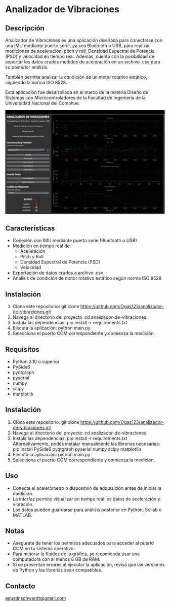 # Analizador de Vibraciones

## Descripción
Analizador de Vibraciones es una aplicación diseñada para conectarse con una IMU mediante puerto serie, ya sea Bluetooth o USB, para realizar mediciones de aceleración, pitch y roll, Densidad Espectral de Potencia (PSD) y velocidad en tiempo real. Además, cuenta con la posibilidad de exportar los datos crudos medidos de aceleración en un archivo .csv para su posterior análisis.

También permite analizar la condición de un motor rotativo estático, siguiendo la norma ISO 8528.

Esta aplicación fue desarrollada en el marco de la materia Diseño de Sistemas con Microcontroladores de la Facultad de Ingeniería de la Universidad Nacional del Comahue.

![alt text](assets/screenshot.png)

## Características
- Conexión con IMU mediante puerto serie (Bluetooth o USB)
- Medición en tiempo real de:
  - Aceleración
  - Pitch y Roll
  - Densidad Espectral de Potencia (PSD)
  - Velocidad
- Exportación de datos crudos a archivo .csv
- Análisis de condición de motor rotativo estático según norma ISO 8528


## Instalación
1. Clona este repositorio:
    git clone https://github.com/Ogas123/analizador-de-vibraciones.git
2. Navega al directorio del proyecto:
    cd analizador-de-vibraciones
3. Instala las dependencias:
    pip install -r requirements.txt
4. Ejecuta la aplicación:
    python main.py
5. Selecciona el puerto COM correspondiente y comienza la medición.


## Requisitos
- Python 3.10 o superior
- PySide6
- pyqtgraph
- pyserial
- numpy
- scipy
- matplotlib

## Instalación
1.	Clona este repositorio:
    git clone https://github.com/Ogas123/analizador-de-vibraciones.git
2.	Navega al directorio del proyecto:
    cd analizador-de-vibraciones
3.	Instala las dependencias:
    pip install -r requirements.txt
    Alternativamente, podés instalar manualmente las librerías necesarias:
    pip install PySide6 pyqtgraph pyserial numpy scipy matplotlib
4.	Ejecuta la aplicación:
    python main.py
5.	Selecciona el puerto COM correspondiente y comienza la medición.

## Uso
- Conecta el acelerómetro o dispositivo de adquisición antes de iniciar la medición.
- La interfaz permite visualizar en tiempo real los datos de aceleración y vibración.
- Los datos pueden guardarse para análisis posterior en Python, Scilab o MATLAB.

## Notas
- Asegurate de tener los permisos adecuados para acceder al puerto COM en tu sistema operativo.
- Para mejorar la fluidez de la gráfica, se recomienda usar una computadora con al menos 8 GB de RAM.
- Si se presentan errores al ejecutar la aplicación, revisá que las versiones de Python y las librerías sean compatibles.

## Contacto
agustinschwerdt@gmail.com